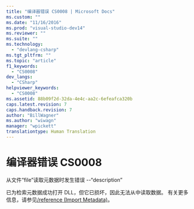 ```yaml
---
title: "编译器错误 CS0008 | Microsoft Docs"
ms.custom: ""
ms.date: "11/16/2016"
ms.prod: "visual-studio-dev14"
ms.reviewer: ""
ms.suite: ""
ms.technology: 
  - "devlang-csharp"
ms.tgt_pltfrm: ""
ms.topic: "article"
f1_keywords: 
  - "CS0008"
dev_langs: 
  - "CSharp"
helpviewer_keywords: 
  - "CS0008"
ms.assetid: 88b09f2d-32da-4e4c-aa2c-6efeafca320b
caps.latest.revision: 7
caps.handback.revision: 7
author: "BillWagner"
ms.author: "wiwagn"
manager: "wpickett"
translationtype: Human Translation
---
```

# 编译器错误 CS0008
从文件“file”读取元数据时发生错误 \-\-“description”  
  
 已为检索元数据成功打开 DLL，但它已损坏，因此无法从中读取数据。 有关更多信息，请参见[\/reference \(Import Metadata\)](../../csharp/language-reference/compiler-options/reference-compiler-option.md)。